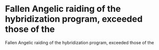 # Fallen Angelic raiding of the hybridization program, exceeded those of the

Fallen Angelic raiding of the hybridization program, exceeded those of the
